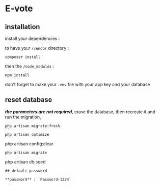 # E-vote

## installation

install your dependencies :

to have your `/vendor` directory :
```
composer install
```
then the `/node_modules` :
```
npm install
```
don't forget to make your `.env` file with your app key and your database

## reset database

***the parameters are not required***, erase the database, then recreate it and run the migration, 
```
php artisan migrate:fresh
``
php artisan optimize
````
php artisan config:clear
````
php artisan migrate
````
php artisan db:seed
````
## default password

**password** : `Password-1234`
